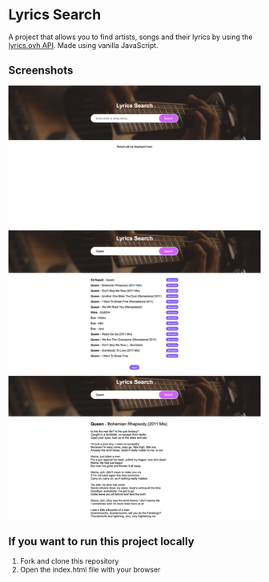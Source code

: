 # Lyrics Search

A project that allows you to find artists, songs and their lyrics by using the [lyrics.ovh API](https://lyrics.ovh/). Made using vanilla JavaScript.

## Screenshots

![Initial view](https://github.com/jatanassian/lyrics-search-js/blob/master/images/screenshot1.png?raw=true)
![Results page](https://github.com/jatanassian/lyrics-search-js/blob/master/images/screenshot2.png?raw=true)
![Song lyrics](https://github.com/jatanassian/lyrics-search-js/blob/master/images/screenshot3.png?raw=true)

## If you want to run this project locally

1. Fork and clone this repository
2. Open the index.html file with your browser
